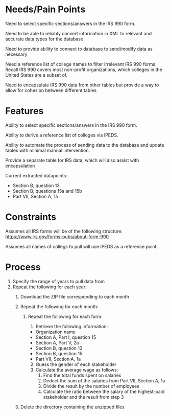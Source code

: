 
# Needs/Pain Points

Need to select specific sections/answers in the IRS 990 form.

Need to be able to reliably convert information in XML to relevant and accurate
data types for the database

Need to provide ability to connect to database to send/modify data as necessary

Need a reference list of college names to filter irrelevant IRS 990 forms. Recall
IRS 990 covers most non-profit organizations, which colleges in the United States
are a subset of.

Need to encapsulate IRS 990 data from other tables but provide a way to allow
for cohesion between different tables

# Features

Ability to select specific sections/answers in the IRS 990 form.

Ability to derive a reference list of colleges via IPEDS.

Ability to automate the process of sending data to the database and update
tables with minimal manual intervention.

Provide a separate table for IRS data, which will also assist with encapsulation

Current extracted datapoints:

- Section B, question 13
- Section B, questions 15a and 15b
- Part VII, Section A, 1a

# Constraints

Assumes all IRS forms will be of the following structure: <https://www.irs.gov/forms-pubs/about-form-990>

Assumes all names of collegs to pull will use IPEDS as a reference point.

# Process

1. Specify the range of years to pull data from
2. Repeat the following for each year:
    1. Download the ZIP file corresponding to each month
    2. Repeat the following for each month:
        1. Repeat the following for each form:
            1. Retrieve the following information:

            - Organization name
            - Section A, Part I, question 15
            - Section A, Part V, 2a
            - Section B, question 13
            - Section B, question 15
            - Part VII, Section A, 1a

            2. Guess the gender of each stakeholder
            3. Calculate the average wage as follows:
                1. Find the total funds spent on salaries
                2. Deduct the sum of the salaries from Part VII, Section A, 1a
                3. Divide the result by the number of employees
                4. Calculate the ratio between the salary of the highest-paid stakeholder
                and the result from step 3

    3. Delete the directory containing the unzipped files
